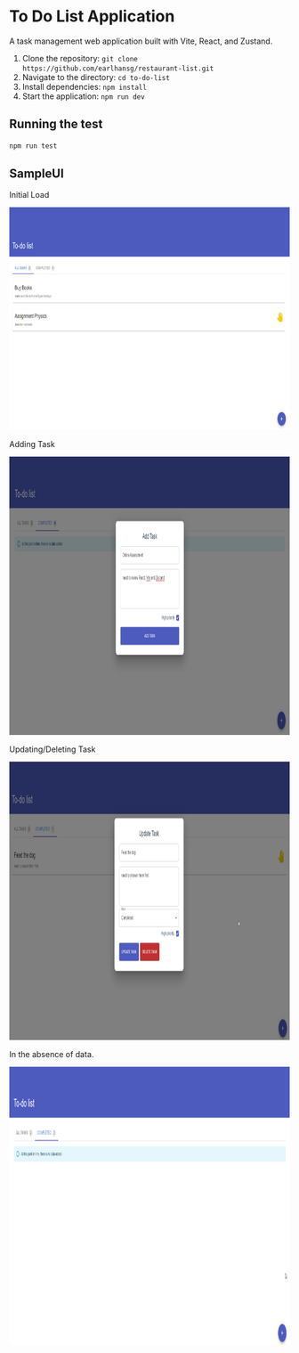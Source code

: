 # To Do List Application

A task management web application built with Vite, React, and Zustand.

1. Clone the repository: `git clone https://github.com/earlhansg/restaurant-list.git`
2. Navigate to the directory: `cd to-do-list`
3. Install dependencies: `npm install`
4. Start the application: `npm run dev`

## Running the test

```bash
npm run test
```

## SampleUI

Initial Load

<img src="https://github.com/earlhansg/to-do-list/blob/main/src/assets/sreenshots/1.png" style=" width:700px ; height:400px ">

Adding Task

<img src="https://github.com/earlhansg/to-do-list/blob/main/src/assets/sreenshots/2.png" style=" width:800px ; height:500px ">

Updating/Deleting Task

<img src="https://github.com/earlhansg/to-do-list/blob/main/src/assets/sreenshots/3.png" style=" width:800px ; height:500px ">

In the absence of data.

<img src="https://github.com/earlhansg/to-do-list/blob/main/src/assets/sreenshots/4.png" style=" width:800px ; height:500px ">
